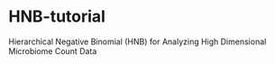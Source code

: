 # HNB-tutorial
Hierarchical Negative Binomial (HNB) for Analyzing High Dimensional Microbiome Count Data
